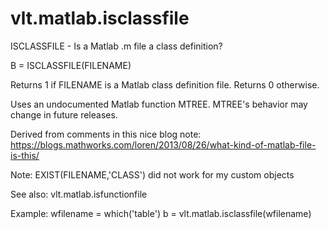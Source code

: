 # vlt.matlab.isclassfile

  ISCLASSFILE - Is a Matlab .m file a class definition?
 
  B = ISCLASSFILE(FILENAME)
 
  Returns 1 if FILENAME is a Matlab class definition file.
  Returns 0 otherwise.
 
  Uses an undocumented Matlab function MTREE. MTREE's behavior may change
  in future releases.
  
  Derived from comments in this nice blog note:
   https://blogs.mathworks.com/loren/2013/08/26/what-kind-of-matlab-file-is-this/
 
  Note: EXIST(FILENAME,'CLASS') did not work for my custom objects
 
  See also: vlt.matlab.isfunctionfile
 
  Example: 
    wfilename = which('table')
    b = vlt.matlab.isclassfile(wfilename)
